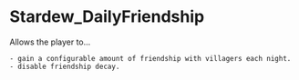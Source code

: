# Stardew_DailyFriendship
Allows the player to...

	- gain a configurable amount of friendship with villagers each night. 
	- disable friendship decay.
